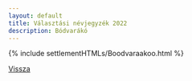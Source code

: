 ```yaml
---
layout: default
title: Választási névjegyzék 2022
description: Bódvarákó
---
```


{% include settlementHTMLs/Boodvaraakoo.html %}

[Vissza](../)